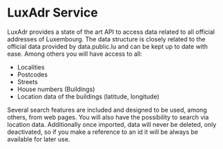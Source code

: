 # LuxAdr Service
 LuxAdr provides a state of the art API to access data related to all official addresses of Luxembourg. 
 The data structure is closely related to the official data provided by data.public.lu and can be kept up 
 to date with ease. Among others you will have access to all:

- Localities
- Postcodes
- Streets
- House numbers (Buildings)
- Location data of the buildings (latitude, longitude)

Several search features are included and designed to be used, among others, from web pages. 
You will also have the possibility to search via location data. Additionally once imported, data will never be deleted, 
only deactivated, so if you make a reference to an id it will be always be available for later use. 
